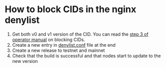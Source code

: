 # How to block CIDs in the nginx denylist

1. Get both v0 and v1 version of the CID. You can read the [step 3 of operator manual](https://github.com/filecoin-saturn/L1-node/blob/main/docs/block-cids.md) on blocking CIDs.
2. Create a new entry in [denylist.conf](https://github.com/filecoin-saturn/L1-node/blob/main/container/nginx/denylist.conf) file at the end
3. Create a new release to testnet and mainnet
4. Check that the build is successful and that nodes start to update to the new version
